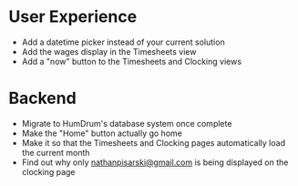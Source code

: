 # User Experience
* Add a datetime picker instead of your current solution
* Add the wages display in the Timesheets view
* Add a "now" button to the Timesheets and Clocking views

# Backend
* Migrate to HumDrum's database system once complete
* Make the "Home" button actually go home
* Make it so that the Timesheets and Clocking pages automatically load the current month
* Find out why only nathanpisarski@gmail.com is being displayed on the clocking page

